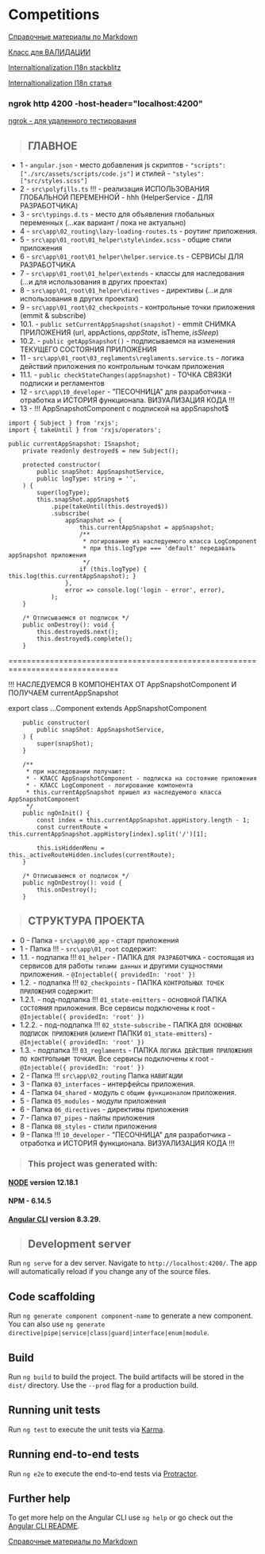 # Competitions
[Справочные материалы по Markdown](https://learn.microsoft.com/ru-ru/contribute/markdown-reference)

[Класс для ВАЛИДАЦИИ](https://github.com/typestack/class-validator#installation)

[Internaltionalization I18n stackblitz](https://stackblitz.com/edit/angular-internaltionalization-i18n-cpzeaf?file=src%2Fapp%2Fhello.component.ts,src%2Fapp%2Fapp.component.ts)

[Internaltionalization I18n статья](https://progtask.ru/angular-i18n-ngx-translate/)

### ngrok http 4200 -host-header="localhost:4200"
[ngrok - для удаленного тестирования](https://ngrok.com)


> ## ГЛАВНОЕ
* 1 - `angular.json` - место добавления js скриптов - `"scripts": ["./src/assets/scripts/code.js"]` и стилей - `"styles": ["src/styles.scss"]`
* 2 - `src\polyfills.ts` !!! - реализация ИСПОЛЬЗОВАНИЯ ГЛОБАЛЬНОЙ ПЕРЕМЕННОЙ - hhh (HelperService - ДЛЯ РАЗРАБОТЧИКА)
* 3 - `src\typings.d.ts` - место для объявления глобальных переменных (...как вариант / пока не актуально)
* 4 - `src\app\02_routing\lazy-loading-routes.ts` - роутинг приложения.
* 5 - `src\app\01_root\01_helper\style\index.scss` - общие стили приложения
* 6 - `src\app\01_root\01_helper\helper.service.ts` - СЕРВИСЫ ДЛЯ РАЗРАБОТЧИКА
* 7 - `src\app\01_root\01_helper\extends` - классы для наследования (...и для использования в других проектах)
* 8 - `src\app\01_root\01_helper\directives` - директивы (...и для использования в других проектах)
* 9 - `src\app\01_root\02_checkpoints` - контрольные точки приложения (emmit & subscribe)
* 10.1. - `public setCurrentAppSnapshot(snapshot)` - emmit СНИМКА ПРИЛОЖЕНИЯ (url, appActions$, appState$, isTheme$, isSleep$)
* 10.2. - `public getAppSnapshot()` - подписываемся на изменения ТЕКУЩЕГО СОСТОЯНИЯ ПРИЛОЖЕНИЯ
* 11 - `src\app\01_root\03_reglaments\reglaments.service.ts` - логика действий приложения по контрольным точкам приложения 
* 11.1. - `public checkStateChanges(appSnapshot)` - ТОЧКА СВЯЗКИ подписки и регламентов
* 12 - `src\app\10_developer` - "ПЕСОЧНИЦА" для разработчика - отработка и ИСТОРИЯ функционала. ВИЗУАЛИЗАЦИЯ КОДА !!!
* 13 - !!! AppSnapshotComponent с подпиской на appSnapshot$
```
import { Subject } from 'rxjs';
import { takeUntil } from 'rxjs/operators';

public currentAppSnapshot: ISnapshot;
    private readonly destroyed$ = new Subject();

    protected constructor(
        public snapShot: AppSnapshotService,
        public logType: string = '',
    ) {
        super(logType);
        this.snapShot.appSnapshot$
            .pipe(takeUntil(this.destroyed$))
            .subscribe(
                appSnapshot => {
                    this.currentAppSnapshot = appSnapshot;
                    /**
                     * логирование из наследуемого класса LogComponent
                     * при this.logType === 'default' передавать appSnapshot приложения
                     */
                    if (this.logType) { this.log(this.currentAppSnapshot); }
                },
                error => console.log('login - error', error),
            );
    }

    /* Отписываемся от подписок */
    public onDestroy(): void {
        this.destroyed$.next();
        this.destroyed$.complete();
    }
```
==============================================================================

!!! НАСЛЕДУЕМСЯ В КОМПОНЕНТАХ ОТ AppSnapshotComponent И ПОЛУЧАЕМ currentAppSnapshot

export class ...Component extends AppSnapshotComponent
```
    public constructor(
        public snapShot: AppSnapshotService,
    ) {
        super(snapShot);
    }

    /**
     * при наследовании получают:
     * - КЛАСС AppSnapshotComponent - подписка на состояние приложения
     * - КЛАСС LogComponent - логирование компонента
     * this.currentAppSnapshot пришел из наследуемого класса AppSnapshotComponent
     */
    public ngOnInit() {
        const index = this.currentAppSnapshot.appHistory.length - 1;
        const currentRoute = this.currentAppSnapshot.appHistory[index].split('/')[1];

        this.isHiddenMenu = this._activeRouteHidden.includes(currentRoute);
    }

    /* Отписываемся от подписок */
    public ngOnDestroy(): void {
        this.onDestroy();
    }
```

> ## СТРУКТУРА ПРОЕКТА
* 0 - Папка - `src\app\00_app` - старт приложения
* 1 - Папка !!! - `src\app\01_root` содержит:
* 1.1. - подпапка !!! `01_helper` - ПАПКА `ДЛЯ РАЗРАБОТЧИКА` - состоящая из сервисов для работы `типами данных` и другими сущностями приложения. - `@Injectable({ providedIn: 'root' })`
* 1.2. - подпапка !!! `02_checkpoints` - ПАПКА `КОНТРОЛЬНЫХ ТОЧЕК ПРИЛОЖЕНИЯ` содержит:
* 1.2.1. - под-подпапка !!! `01_state-emitters` - основной ПАПКА `СОСТОЯНИЯ` приложения. Все сервисы подключены к root - `@Injectable({ providedIn: 'root' })`
* 1.2.2. - под-подпапка !!! `02_stste-subscribe` - ПАПКА `ДЛЯ ОСНОВНЫХ ПОДПИСОК ПРИЛОЖЕНИЯ` (клиент ПАПКИ `01_state-emitters`) - `@Injectable({ providedIn: 'root' })`
* 1.3. - подпапка !!! `03_reglaments` - ПАПКА `ЛОГИКА ДЕЙСТВИЯ ПРИЛОЖЕНИЯ ПО КОНТРОЛЬНЫМ ТОЧКАМ`. Все сервисы подключены к root - `@Injectable({ providedIn: 'root' })`
* 2 - Папка !!! `src\app\02_routing` Папка `НАВИГАЦИИ`
* 3 - Папка `03_interfaces` - интерфейсы приложения.
* 4 - Папка `04_shared` - модуль с `общим функционалом` приложения.
* 5 - Папка `05_modules` - модули приложения
* 6 - Папка `06_directives` - директивы приложения
* 7 - Папка `07_pipes` - пайпы приложения
* 8 - Папка `08_styles` - стили приложения
* 9 - Папка !!! `10_developer` - "ПЕСОЧНИЦА" для разработчика - отработка и ИСТОРИЯ функционала. ВИЗУАЛИЗАЦИЯ КОДА !!!

> ### This project was generated with:
#### [NODE](https://nodejs.org/fr/blog/release/v12.18.1/) version 12.18.1
#### NPM - 6.14.5
#### [Angular CLI](https://github.com/angular/angular-cli) version 8.3.29.

> ## Development server

Run `ng serve` for a dev server. Navigate to `http://localhost:4200/`. The app will automatically reload if you change any of the source files.

## Code scaffolding

Run `ng generate component component-name` to generate a new component. You can also use `ng generate directive|pipe|service|class|guard|interface|enum|module`.

## Build

Run `ng build` to build the project. The build artifacts will be stored in the `dist/` directory. Use the `--prod` flag for a production build.

## Running unit tests

Run `ng test` to execute the unit tests via [Karma](https://karma-runner.github.io).

## Running end-to-end tests

Run `ng e2e` to execute the end-to-end tests via [Protractor](http://www.protractortest.org/).

## Further help

To get more help on the Angular CLI use `ng help` or go check out the [Angular CLI README](https://github.com/angular/angular-cli/blob/master/README.md).

[Справочные материалы по Markdown](https://learn.microsoft.com/ru-ru/contribute/markdown-reference)
